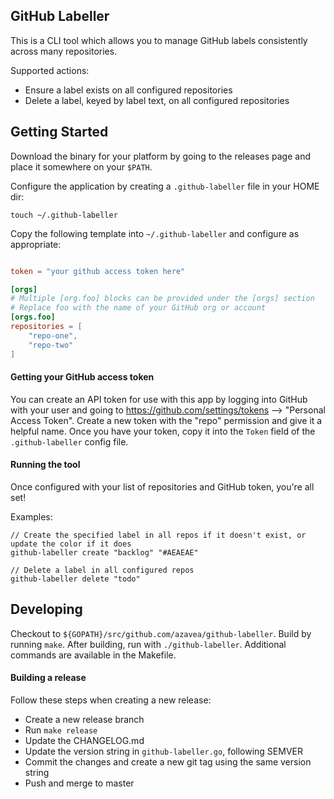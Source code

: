 ## GitHub Labeller

This is a CLI tool which allows you to manage GitHub labels consistently across many repositories.

Supported actions:
- Ensure a label exists on all configured repositories
- Delete a label, keyed by label text, on all configured repositories

## Getting Started

Download the binary for your platform by going to the releases page and place it somewhere on your `$PATH`.

Configure the application by creating a `.github-labeller` file in your HOME dir:
```
touch ~/.github-labeller
```

Copy the following template into `~/.github-labeller` and configure as appropriate:
```toml

token = "your github access token here"

[orgs]
# Multiple [org.foo] blocks can be provided under the [orgs] section
# Replace foo with the name of your GitHub org or account
[orgs.foo]
repositories = [
    "repo-one",
    "repo-two"
]

```

#### Getting your GitHub access token

You can create an API token for use with this app by logging into GitHub with your user and going to https://github.com/settings/tokens --> "Personal Access Token". Create a new token with the "repo" permission and give it a helpful name. Once you have your token, copy it into the `Token` field of the `.github-labeller` config file.

#### Running the tool

Once configured with your list of repositories and GitHub token, you're all set!

Examples:
```
// Create the specified label in all repos if it doesn't exist, or update the color if it does
github-labeller create "backlog" "#AEAEAE"

// Delete a label in all configured repos
github-labeller delete "todo"
```

## Developing

Checkout to `${GOPATH}/src/github.com/azavea/github-labeller`. Build by running `make`. After building, run with `./github-labeller`. Additional commands are available in the Makefile.

#### Building a release

Follow these steps when creating a new release:
- Create a new release branch
- Run `make release`
- Update the CHANGELOG.md
- Update the version string in `github-labeller.go`, following SEMVER
- Commit the changes and create a new git tag using the same version string
- Push and merge to master
